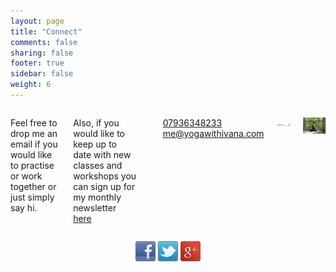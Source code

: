 ```yaml
---
layout: page
title: "Connect"
comments: false
sharing: false
footer: true
sidebar: false
weight: 6
---
```

<div class="columns">

<p>Feel free to drop me an email if you would like to practise or work together or just simply say hi.</p>

<p>Also, if you would like to keep up to date with new classes and workshops you can sign up for my monthly newsletter <a href="http://eepurl.com/7iU0H"</a>here</p>

<p class="vcard">
  <a href="tel:00447936348233"><span class="tel"> 07936348233</span></a>
  <a href="mailto:me@yogawithivana.com"><span class="email">me@yogawithivana.com</span></a>
</p>

<p class="centeredimage extra-margin-bottom"><img src="../images/ornament.png"></img></p>

<p class="centeredimage"><img src="../images/LotusTwist.jpg" alt="Lotus Twist"></img></p>

</div>

<div style="text-align: center;">

<p>
  <a href="https://www.facebook.com/yogawithivana"><img src="../images/facebook.png" alt="facebook"></img></a>
  <a href="https://twitter.com/zzuuu"><img src="../images/twitter.png" alt="twitter"></img></a>
  <a href="https://plus.google.com/+Yogawithivana/"><img src="../images/google-plus.png" alt="google plus"></img></a> 
  
</p>

</div>